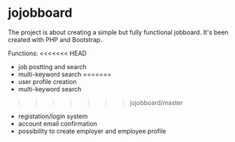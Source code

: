 # jojobboard

The project is about creating a simple but fully functional jobboard. It's been created with PHP and Bootstrap.

Functions:
<<<<<<< HEAD
- job postting and search
- multi-keyword search 
=======
- user profile creation
- multi-keyword search
>>>>>>> jojobboard/master
- registation/login system
- account email confirmation
- possibility to create employer and employee profile
